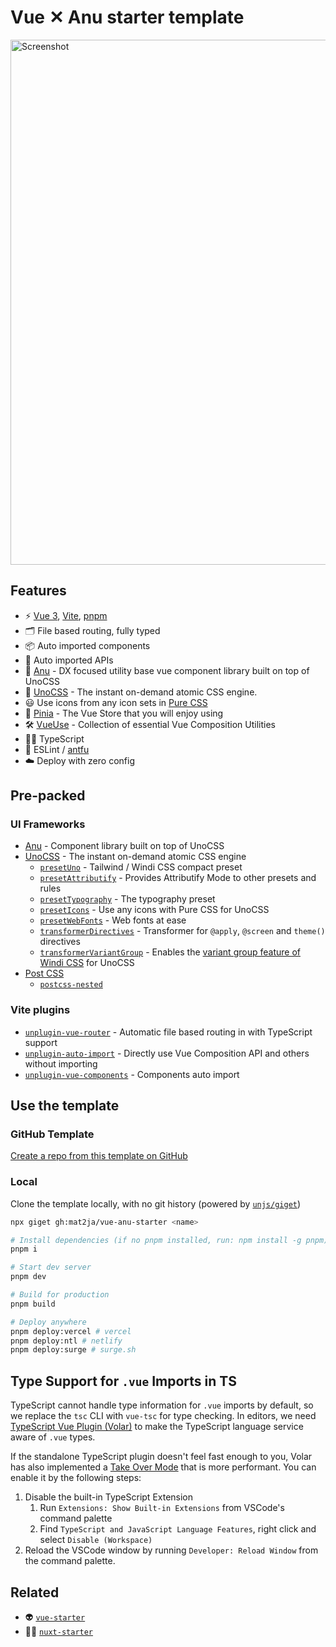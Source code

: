 # Vue ✕ Anu starter template

<img width="840" alt="Screenshot" src="https://user-images.githubusercontent.com/46557266/212152668-7ed48ff0-35be-492b-a8bc-197812b7ebb4.png">


## Features

- ⚡️ [Vue 3](https://github.com/vuejs/core), [Vite](https://github.com/vitejs/vite), [pnpm](https://pnpm.io/)
- 🗂 File based routing, fully typed
- 📦 Auto imported components
- 🫧 Auto imported APIs
- 🫶 [Anu](https://anu-vue.netlify.app/) - DX focused utility base vue component library built on top of UnoCSS
- 🎨 [UnoCSS](https://github.com/antfu/unocss) - The instant on-demand atomic CSS engine.
- 😃 Use icons from any icon sets in [Pure CSS](https://github.com/antfu/unocss/tree/main/packages/preset-icons)
- 🍍 [Pinia](https://pinia.vuejs.org/) - The Vue Store that you will enjoy using
- 🛠️ [VueUse](https://vueuse.org/) - Collection of essential Vue Composition Utilities
- 💪🏻 TypeScript
- 🧹 ESLint / [antfu](https://github.com/antfu/eslint-config)
- ☁️ Deploy with zero config

## Pre-packed

### UI Frameworks

- [Anu](https://anu-vue.netlify.app/) - Component library built on top of UnoCSS
- [UnoCSS](https://github.com/antfu/unocss) - The instant on-demand atomic CSS engine
  - [`presetUno`](https://github.com/unocss/unocss/tree/main/packages/preset-uno) - Tailwind / Windi CSS compact preset
  - [`presetAttributify`](https://github.com/unocss/unocss/tree/main/packages/preset-attributify) - Provides Attributify Mode to other presets and rules
  - [`presetTypography`](https://github.com/unocss/unocss/tree/main/packages/preset-typography) - The typography preset
  - [`presetIcons`](https://github.com/unocss/unocss/tree/main/packages/preset-icons) - Use any icons with Pure CSS for UnoCSS
  - [`presetWebFonts`](https://github.com/unocss/unocss/tree/main/packages/preset-web-fonts) - Web fonts at ease
  - [`transformerDirectives`](https://github.com/unocss/unocss/tree/main/packages/transformer-directives) - Transformer for `@apply`, `@screen` and `theme()` directives
  - [`transformerVariantGroup`](https://github.com/unocss/unocss/tree/main/packages/transformer-variant-group) - Enables the [variant group feature of Windi CSS](https://windicss.org/features/variant-groups.html) for UnoCSS
- [Post CSS](https://postcss.org/)
  - [`postcss-nested`](https://github.com/postcss/postcss-nested)

### Vite plugins

- [`unplugin-vue-router`](https://github.com/posva/unplugin-vue-router) - Automatic file based routing in with TypeScript support
- [`unplugin-auto-import`](https://github.com/antfu/unplugin-auto-import) - Directly use Vue Composition API and others without importing
- [`unplugin-vue-components`](https://github.com/antfu/unplugin-vue-components) - Components auto import

## Use the template

### GitHub Template
[Create a repo from this template on GitHub](https://github.com/mat2ja/vue-starter/generate)

### Local
Clone the template locally, with no git history (powered by [`unjs/giget`](https://github.com/unjs/giget))

```bash
npx giget gh:mat2ja/vue-anu-starter <name>
```

```bash
# Install dependencies (if no pnpm installed, run: npm install -g pnpm)
pnpm i

# Start dev server
pnpm dev

# Build for production
pnpm build

# Deploy anywhere
pnpm deploy:vercel # vercel
pnpm deploy:ntl # netlify
pnpm deploy:surge # surge.sh
```


## Type Support for `.vue` Imports in TS

TypeScript cannot handle type information for `.vue` imports by default, so we replace the `tsc` CLI with `vue-tsc` for type checking. In editors, we need [TypeScript Vue Plugin (Volar)](https://marketplace.visualstudio.com/items?itemName=Vue.vscode-typescript-vue-plugin) to make the TypeScript language service aware of `.vue` types.

If the standalone TypeScript plugin doesn't feel fast enough to you, Volar has also implemented a [Take Over Mode](https://github.com/johnsoncodehk/volar/discussions/471#discussioncomment-1361669) that is more performant. You can enable it by the following steps:

1. Disable the built-in TypeScript Extension
    1) Run `Extensions: Show Built-in Extensions` from VSCode's command palette
    2) Find `TypeScript and JavaScript Language Features`, right click and select `Disable (Workspace)`
2. Reload the VSCode window by running `Developer: Reload Window` from the command palette.


## Related

- 👽 [`vue-starter`](https://github.com/mat2ja/vue-starter)
- 🧚🏻 [`nuxt-starter`](https://github.com/mat2ja/nuxt-starter)
